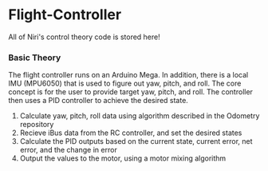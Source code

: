 # Flight-Controller
All of Niri's control theory code is stored here!

### Basic Theory
The flight controller runs on an Arduino Mega. In addition, there is a local IMU (MPU6050) that is used to figure out yaw, pitch, and roll. The core concept is for the user to provide target yaw, pitch, and roll. The controller then uses a PID controller to achieve the desired state.

1. Calculate yaw, pitch, roll data using algorithm described in the Odometry repository
2. Recieve iBus data from the RC controller, and set the desired states
3. Calculate the PID outputs based on the current state, current error, net error, and the change in error
4. Output the values to the motor, using a motor mixing algorithm
